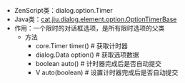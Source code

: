 * ZenScript类：dialog.option.Timer
* Java类：[cat.jiu.dialog.element.option.OptionTimerBase<T extends IDialogOption>]()
* 作用：一个限时的对话框选项，是所有限时选项的父类
  * 方法
    * core.Timer timer() # 获取计时器
    * dialog.Data option() # 获取选项数据
    * boolean auto() # 计时器完成后是否自动提交
    * V auto(boolean) # 设置计时器完成后是否自动提交